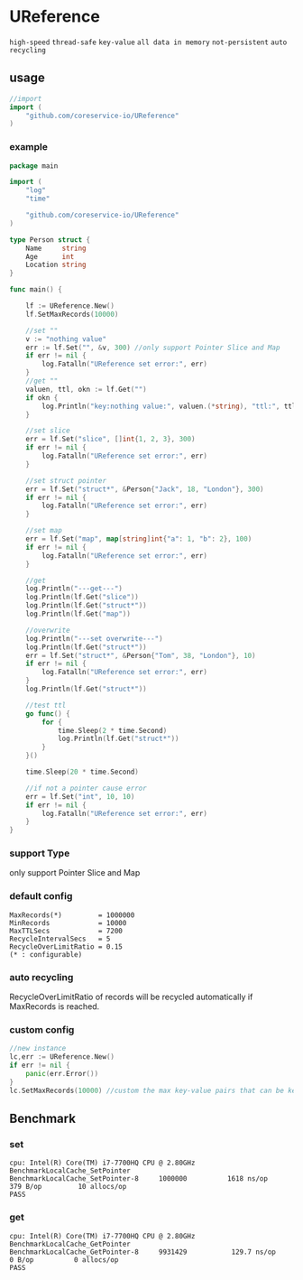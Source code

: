 # UReference

```high-speed```
```thread-safe```
```key-value```
```all data in memory```
```not-persistent```
```auto recycling ```

## usage

```go
//import
import (
    "github.com/coreservice-io/UReference"
)
```

### example

```go
package main

import (
	"log"
	"time"

	"github.com/coreservice-io/UReference"
)

type Person struct {
	Name     string
	Age      int
	Location string
}

func main() {

	lf := UReference.New()
	lf.SetMaxRecords(10000)

	//set ""
	v := "nothing value"
	err := lf.Set("", &v, 300) //only support Pointer Slice and Map
	if err != nil {
		log.Fatalln("UReference set error:", err)
	}
	//get ""
	valuen, ttl, okn := lf.Get("")
	if okn {
		log.Println("key:nothing value:", valuen.(*string), "ttl:", ttl)
	}

	//set slice
	err = lf.Set("slice", []int{1, 2, 3}, 300)
	if err != nil {
		log.Fatalln("UReference set error:", err)
	}

	//set struct pointer
	err = lf.Set("struct*", &Person{"Jack", 18, "London"}, 300)
	if err != nil {
		log.Fatalln("UReference set error:", err)
	}

	//set map
	err = lf.Set("map", map[string]int{"a": 1, "b": 2}, 100)
	if err != nil {
		log.Fatalln("UReference set error:", err)
	}

	//get
	log.Println("---get---")
	log.Println(lf.Get("slice"))
	log.Println(lf.Get("struct*"))
	log.Println(lf.Get("map"))

	//overwrite
	log.Println("---set overwrite---")
	log.Println(lf.Get("struct*"))
	err = lf.Set("struct*", &Person{"Tom", 38, "London"}, 10)
	if err != nil {
		log.Fatalln("UReference set error:", err)
	}
	log.Println(lf.Get("struct*"))

	//test ttl
	go func() {
		for {
			time.Sleep(2 * time.Second)
			log.Println(lf.Get("struct*"))
		}
	}()

	time.Sleep(20 * time.Second)

	//if not a pointer cause error
	err = lf.Set("int", 10, 10)
	if err != nil {
		log.Fatalln("UReference set error:", err)
	}
}

```

### support Type

only support Pointer Slice and Map

### default config

```
MaxRecords(*)         = 1000000
MinRecords            = 10000
MaxTTLSecs            = 7200
RecycleIntervalSecs   = 5
RecycleOverLimitRatio = 0.15
(* : configurable)
```

### auto recycling

RecycleOverLimitRatio of records will be recycled automatically
if MaxRecords is reached.

### custom config

```go
//new instance
lc,err := UReference.New()
if err != nil {
    panic(err.Error())
}
lc.SetMaxRecords(10000) //custom the max key-value pairs that can be kept in memory
```

## Benchmark

### set

```
cpu: Intel(R) Core(TM) i7-7700HQ CPU @ 2.80GHz
BenchmarkLocalCache_SetPointer
BenchmarkLocalCache_SetPointer-8   	 1000000	      1618 ns/op	     379 B/op	      10 allocs/op
PASS
```

### get

```
cpu: Intel(R) Core(TM) i7-7700HQ CPU @ 2.80GHz
BenchmarkLocalCache_GetPointer
BenchmarkLocalCache_GetPointer-8   	 9931429	       129.7 ns/op	       0 B/op	       0 allocs/op
PASS
```

